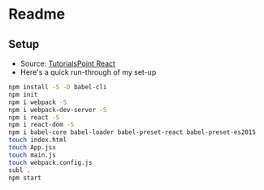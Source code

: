 # Readme

## Setup

- Source: [TutorialsPoint React](https://www.tutorialspoint.com/reactjs/reactjs_environment_setup.htm)
- Here's a quick run-through of my set-up
```sh
npm install -S -D babel-cli
npm init
npm i webpack -S
npm i webpack-dev-server -S
npm i react -S
npm i react-dom -S
npm i babel-core babel-loader babel-preset-react babel-preset-es2015
touch index.html
touch App.jsx
touch main.js
touch webpack.config.js
subl .
npm start
```